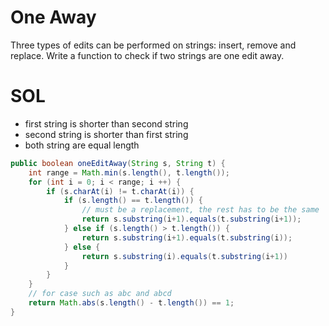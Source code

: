 # One Away

Three types of edits can be performed on strings: insert, remove and replace.
Write a function to check if two strings are one edit away.

# SOL

- first string is shorter than second string
- second string is shorter than first string
- both string are equal length

```java
public boolean oneEditAway(String s, String t) {
	int range = Math.min(s.length(), t.length());
	for (int i = 0; i < range; i ++) {
		if (s.charAt(i) != t.charAt(i)) {
			if (s.length() == t.length()) {
				// must be a replacement, the rest has to be the same
				return s.substring(i+1).equals(t.substring(i+1));
			} else if (s.length() > t.length()) {
				return s.substring(i+1).equals(t.substring(i));
			} else {
				return s.substring(i).equals(t.substring(i+1))
			}
		}
	}
	// for case such as abc and abcd
	return Math.abs(s.length() - t.length()) == 1;
}

```